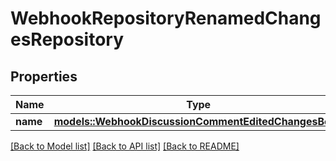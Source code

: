 # WebhookRepositoryRenamedChangesRepository

## Properties

Name | Type | Description | Notes
------------ | ------------- | ------------- | -------------
**name** | [**models::WebhookDiscussionCommentEditedChangesBody**](webhook_discussion_comment_edited_changes_body.md) |  | 

[[Back to Model list]](../README.md#documentation-for-models) [[Back to API list]](../README.md#documentation-for-api-endpoints) [[Back to README]](../README.md)


